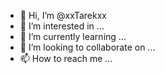 - 👋 Hi, I’m @xxTarekxx
- 👀 I’m interested in ...
- 🌱 I’m currently learning ...
- 💞️ I’m looking to collaborate on ...
- 📫 How to reach me ...

<!---
xxTarekxx/xxTarekxx is a ✨ special ✨ repository because its `README.md` (this file) appears on your GitHub profile.
You can click the Preview link to take a look at your changes.
--->
